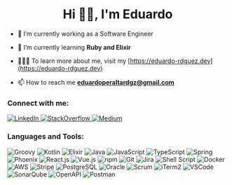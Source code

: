 <h1 align="center">Hi 👋🏼, I'm Eduardo</h1>

- 🔭 I’m currently working as a Software Engineer

- 🌱 I’m currently learning **Ruby and Elixir**

- 👨🏻‍💻 To learn more about me, visit my [https://eduardo-rdguez.dev](https://eduardo-rdguez.dev)

- 📫 How to reach me **eduardoperaltardgz@gmail.com**

<h3>Connect with me:</h3>

<a href="https://www.linkedin.com/in/eduardo-peralta-rodriguez/" target="blank"> ![LinkedIn](https://img.shields.io/badge/LinkedIn-0077B5?style=flat-square&logo=linkedin&logoColor=white)
</a>
<a href="https://stackoverflow.com/users/16594018" target="blank"> ![StackOverflow](https://img.shields.io/badge/Stack_Overflow-FE7A16?style=flat-square&logo=stack-overflow&logoColor=white)
</a>
<a href="https://medium.com/@eduardoperaltardgz" target="blank">![Medium](https://img.shields.io/badge/Medium-12100E?style=flat-square&logo=medium&logoColor=white)</a>

<h3>Languages and Tools:</h3>

![Groovy](https://img.shields.io/badge/Groovy-4298B8.svg?style=flat-square&logo=Apache+Groovy&logoColor=white)
![Kotlin](https://img.shields.io/badge/Kotlin-%237F52FF.svg?style=flat-square&logo=kotlin&logoColor=white)
![Elixir](https://img.shields.io/badge/Elixir-%234B275F.svg?style=flat-square&logo=elixir&logoColor=white)
![Java](https://img.shields.io/badge/Java-ED8B00?style=flat-square&logo=openjdk&logoColor=white)
![JavaScript](https://img.shields.io/badge/JavaScript-%23323330.svg?style=flat-square&logo=javascript&logoColor=%23F7DF1E)
![TypeScript](https://shields.io/badge/TypeScript-3178C6?logo=TypeScript&logoColor=white&style=flat-square)
![Spring](https://img.shields.io/badge/Spring-%236DB33F.svg?style=flat-square&logo=spring&logoColor=white)
![Phoenix](https://img.shields.io/badge/Phoenix-F05423?style=flat-square&logo=phoenix&logoColor=white)
![React.js](https://img.shields.io/badge/React-%2320232a.svg?style=flat-square&logo=react&logoColor=%2361DAFB)
![Vue.js](https://img.shields.io/badge/Vue.js-%2335495e.svg?style=flat-square&logo=vuedotjs&logoColor=%234FC08D)
![npm](https://img.shields.io/badge/npm-CB3837?logo=npm&logoColor=fff&style=flat-square)
![Git](https://img.shields.io/badge/Git-%23F05033.svg?style=flat-square&logo=git&logoColor=white)
![Jira](https://img.shields.io/badge/Jira-0052CC?style=flat-square&logo=Jira&logoColor=white)
![Shell Script](https://img.shields.io/badge/Shell_Script-%23121011.svg?style=flat-square&logo=gnu-bash&logoColor=white)
![Docker](https://img.shields.io/badge/Docker-%230db7ed.svg?style=flat-square&logo=docker&logoColor=white)
![AWS](https://img.shields.io/badge/AWS-%23FF9900.svg?style=flat-square&logo=amazon-aws&logoColor=white)
![Stripe](https://img.shields.io/badge/Stripe-626CD9?style=flat-square&logo=Stripe&logoColor=white)
![PostgreSQL](https://img.shields.io/badge/PostgreSQL-316192?style=flat-square&logo=postgresql&logoColor=white)
![Oracle](https://img.shields.io/badge/Oracle-F80000?style=flat-square&logo=oracle&logoColor=white)
![Scrum](https://img.shields.io/badge/Scrum-009FDA?logo=scrumalliance&logoColor=white&style=flat-square)
![iTerm2](https://img.shields.io/badge/iTerm2-000?logo=iterm2&logoColor=white&style=flat-square)
![VSCode](https://img.shields.io/badge/VSCode-007ACC?logo=visualstudiocode&logoColor=white&style=flat-square)
![SonarQube](https://img.shields.io/badge/SonarQube-4E9BCD?logo=sonarqube&logoColor=white&style=flat-square)
![OpenAPI](https://img.shields.io/badge/OpenAPI-6BA539?logo=openapiinitiative&logoColor=fff&style=flat-square)
![Postman](https://img.shields.io/badge/Postman-FF6C37?logo=postman&logoColor=fff&style=flat-square)
